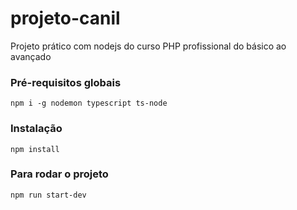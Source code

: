 # projeto-canil

Projeto prático com nodejs do curso PHP profissional do básico ao avançado

### Pré-requisitos globais

```
npm i -g nodemon typescript ts-node
```

### Instalação

```
npm install
```

### Para rodar o projeto

```
npm run start-dev
```
